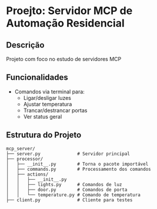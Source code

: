 # Proejto: Servidor MCP de Automação Residencial

## Descrição 
Projeto com foco no estudo de servidores MCP

## Funcionalidades

- Comandos via terminal para:
  - Ligar/desligar luzes
  - Ajustar temperatura
  - Trancar/destrancar portas
  - Ver status geral

## Estrutura do Projeto
```
mcp_server/
├── server.py              # Servidor principal
├── processor/
│   ├── __init__.py        # Torna o pacote importável
│   ├── commands.py        # Processamento dos comandos
│   ├── actions/
│   │   ├── __init__.py
│   │   ├── lights.py      # Comandos de luz
│   │   ├── door.py        # Comandos de porta
│   │   └── temperature.py # Comando de temperatura
├── client.py              # Cliente para testes

```
